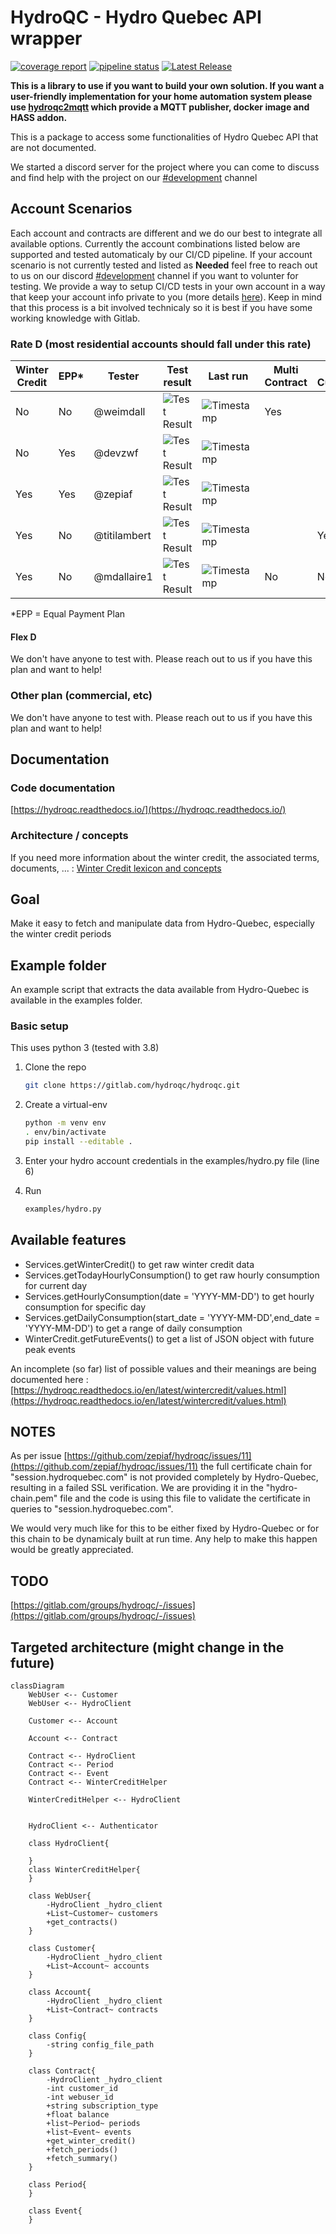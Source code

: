 # HydroQC - Hydro Quebec API wrapper


[![coverage report](https://gitlab.com/hydroqc/hydroqc/badges/main/coverage.svg)](https://gitlab.com/hydroqc/hydroqc/-/commits/main)
[![pipeline status](https://gitlab.com/hydroqc/hydroqc/badges/main/pipeline.svg)](https://gitlab.com/hydroqc/hydroqc/-/commits/main)
[![Latest Release](https://gitlab.com/hydroqc/hydroqc/-/badges/release.svg)](https://gitlab.com/hydroqc/hydroqc/-/releases)


**This is a library to use if you want to build your own solution. If you want a user-friendly implementation for your home automation system please use [hydroqc2mqtt](https://gitlab.com/hydroqc/hydroqc2mqtt) which provide a MQTT publisher, docker image and HASS addon.**

This is a package to access some functionalities of Hydro Quebec API that are not documented.

We started a discord server for the project where you can come to discuss and find help with the project on our [#development](https://discord.gg/NWnfdfRZ7T) channel

## Account Scenarios

Each account and contracts are different and we do our best to integrate all available options. Currently the account combinations listed below are supported and tested automaticaly by our CI/CD pipeline. If your account scenario is not currently tested and listed as **Needed** feel free to reach out to us on our discord [#development](https://discord.gg/NWnfdfRZ7T) channel if you want to volunter for testing. We provide a way to setup CI/CD tests in your own account in a way that keep your account info private to you (more details [here](https://gitlab.com/hydroqc/hydroqc-test-template)). Keep in mind that this process is a bit involved technicaly so it is best if you have some working knowledge with Gitlab.

### Rate D (most residential accounts should fall under this rate)

| Winter Credit | EPP* | Tester | Test result | Last run | Multi Contract | Multi Customer | Comment |
| - | - | - | - | - | - | - | - |
| No | No | @weimdall | ![Test Result](https://gitlab.com/api/v4/projects/hydroqc%2Fhydroqc/jobs/artifacts/main/raw/39038345-badge.svg?job=private_tests_done) | ![Timestamp](https://gitlab.com/api/v4/projects/hydroqc%2Fhydroqc/jobs/artifacts/main/raw/39038345-job-end-date.svg?job=private_tests_done) | Yes | | |
| No | Yes | @devzwf | ![Test Result](https://gitlab.com/api/v4/projects/hydroqc%2Fhydroqc/jobs/artifacts/main/raw/39310934-badge.svg?job=private_tests_done) | ![Timestamp](https://gitlab.com/api/v4/projects/hydroqc%2Fhydroqc/jobs/artifacts/main/raw/39310934-job-end-date.svg?job=private_tests_done) | | | |
| Yes | Yes | @zepiaf |  ![Test Result](https://gitlab.com/api/v4/projects/hydroqc%2Fhydroqc/jobs/artifacts/main/raw/35331048-badge.svg?job=private_tests_done) | ![Timestamp](https://gitlab.com/api/v4/projects/hydroqc%2Fhydroqc/jobs/artifacts/main/raw/35331048-job-end-date.svg?job=private_tests_done) | | | |
| Yes | No | @titilambert |![Test Result](https://gitlab.com/api/v4/projects/hydroqc%2Fhydroqc/jobs/artifacts/main/raw/35085986-badge.svg?job=private_tests_done)  | ![Timestamp](https://gitlab.com/api/v4/projects/hydroqc%2Fhydroqc/jobs/artifacts/main/raw/35085986-job-end-date.svg?job=private_tests_done) | | Yes | |
| Yes | No | @mdallaire1 | ![Test Result](https://gitlab.com/api/v4/projects/hydroqc%2Fhydroqc/jobs/artifacts/main/raw/39503160-badge.svg?job=private_tests_done) | ![Timestamp](https://gitlab.com/api/v4/projects/hydroqc%2Fhydroqc/jobs/artifacts/main/raw/39503160-job-end-date.svg?job=private_tests_done) | No | No | |

*EPP = Equal Payment Plan
#### Flex D
We don't have anyone to test with. Please reach out to us if you have this plan and want to help!

### Other plan (commercial, etc)
We don't have anyone to test with. Please reach out to us if you have this plan and want to help!



## Documentation

### Code documentation

[https://hydroqc.readthedocs.io/](https://hydroqc.readthedocs.io/)

### Architecture / concepts

If you need more information about the winter credit, the associated terms, documents, ... :
   [Winter Credit lexicon and concepts](https://hydroqc.readthedocs.io/en/latest/wintercredit/wintercredit.html)

## Goal

Make it easy to fetch and manipulate data from Hydro-Quebec, especially the winter credit periods

## Example folder

An example script that extracts the data available from Hydro-Quebec is available in the examples folder.

### Basic setup

This uses python 3 (tested with 3.8)

1. Clone the repo

   ```bash
   git clone https://gitlab.com/hydroqc/hydroqc.git
   ```

2. Create a virtual-env

   ```bash
   python -m venv env
   . env/bin/activate
   pip install --editable .
   ```

3. Enter your hydro account credentials in the examples/hydro.py file (line 6)

4. Run

   ```bash
   examples/hydro.py
   ```

## Available features

- Services.getWinterCredit() to get raw winter credit data
- Services.getTodayHourlyConsumption() to get raw hourly consumption for current day
- Services.getHourlyConsumption(date = 'YYYY-MM-DD') to get hourly consumption for specific day
- Services.getDailyConsumption(start_date = 'YYYY-MM-DD',end_date = 'YYYY-MM-DD') to get a range of daily consumption
- WinterCredit.getFutureEvents() to get a list of JSON object with future peak events

An incomplete (so far) list of possible values and their meanings are being documented here : [https://hydroqc.readthedocs.io/en/latest/wintercredit/values.html](https://hydroqc.readthedocs.io/en/latest/wintercredit/values.html)

## NOTES

As per issue [https://github.com/zepiaf/hydroqc/issues/11](https://github.com/zepiaf/hydroqc/issues/11) the full certificate chain for "session.hydroquebec.com" is not provided completely by Hydro-Quebec, resulting in a failed SSL verification. We are providing it in the "hydro-chain.pem" file and the code is using this file to validate the certificate in queries to "session.hydroquebec.com".

We would very much like for this to be either fixed by Hydro-Quebec or for this chain to be dynamicaly built at run time. Any help to make this happen would be greatly appreciated.

## TODO

[https://gitlab.com/groups/hydroqc/-/issues](https://gitlab.com/groups/hydroqc/-/issues)

## Targeted architecture (might change in the future)

```mermaid
classDiagram
    WebUser <-- Customer
    WebUser <-- HydroClient

    Customer <-- Account

    Account <-- Contract

    Contract <-- HydroClient
    Contract <-- Period
    Contract <-- Event
    Contract <-- WinterCreditHelper

    WinterCreditHelper <-- HydroClient


    HydroClient <-- Authenticator

    class HydroClient{

    }
    class WinterCreditHelper{
    }

    class WebUser{
        -HydroClient _hydro_client
        +List~Customer~ customers
        +get_contracts()
    }

    class Customer{
        -HydroClient _hydro_client
        +List~Account~ accounts
    }

    class Account{
        -HydroClient _hydro_client
        +List~Contract~ contracts
    }

    class Config{
        -string config_file_path
    }

    class Contract{
        -HydroClient _hydro_client
        -int customer_id
        -int webuser_id
        +string subscription_type
        +float balance
        +list~Period~ periods
        +list~Event~ events
        +get_winter_credit()
        +fetch_periods()
        +fetch_summary()
    }

    class Period{
    }

    class Event{
    }
```
